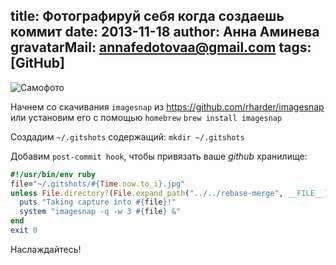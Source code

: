 title: Фотографируй себя когда создаешь коммит
date: 2013-11-18
author: Анна Аминева
gravatarMail: annafedotovaa@gmail.com
tags: [GitHub]
---

![Самофото](/blog/images/selfie.jpg)

Начнем со скачивания `imagesnap` из https://github.com/rharder/imagesnap или установим его с помощью `homebrew` 
`brew install imagesnap`

Создадим  `~/.gitshots` содержащий:
`mkdir ~/.gitshots`

Добавим `post-commit hook`, чтобы привязать ваше *github* хранилище:

```ruby
#!/usr/bin/env ruby
file="~/.gitshots/#{Time.now.to_i}.jpg"
unless File.directory?(File.expand_path("../../rebase-merge", __FILE__))
  puts "Taking capture into #{file}!"
  system "imagesnap -q -w 3 #{file} &"
end
exit 0
```

Наслаждайтесь!

